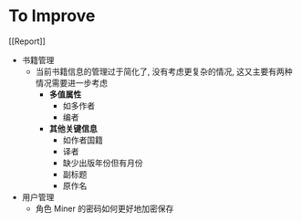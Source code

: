 # To Improve

[[Report]]

* 书籍管理
    * 当前书籍信息的管理过于简化了, 没有考虑更复杂的情况, 这又主要有两种情况需要进一步考虑
        * **多值属性**
            * 如多作者
            * 编者
        * **其他关键信息**
            * 如作者国籍
            * 译者
            * 缺少出版年份但有月份
            * 副标题
            * 原作名
* 用户管理
    * 角色 Miner 的密码如何更好地加密保存
